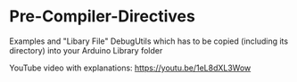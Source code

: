 # Pre-Compiler-Directives

Examples and "Libary File" DebugUtils which has to be copied (including its directory) into your Arduino Library folder

YouTube video with explanations: https://youtu.be/1eL8dXL3Wow

